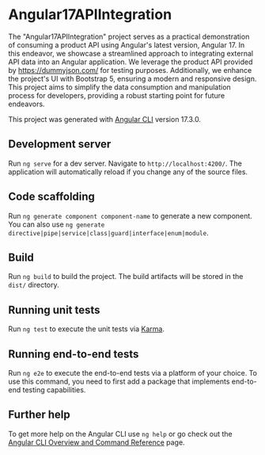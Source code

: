 # Angular17APIIntegration


The "Angular17APIIntegration" project serves as a practical demonstration of consuming a product API using Angular's latest version, Angular 17. In this endeavor, we showcase a streamlined approach to integrating external API data into an Angular application. We leverage the product API provided by https://dummyjson.com/ for testing purposes. Additionally, we enhance the project's UI with Bootstrap 5, ensuring a modern and responsive design. This project aims to simplify the data consumption and manipulation process for developers, providing a robust starting point for future endeavors.

This project was generated with [Angular CLI](https://github.com/angular/angular-cli) version 17.3.0.

## Development server

Run `ng serve` for a dev server. Navigate to `http://localhost:4200/`. The application will automatically reload if you change any of the source files.

## Code scaffolding

Run `ng generate component component-name` to generate a new component. You can also use `ng generate directive|pipe|service|class|guard|interface|enum|module`.

## Build

Run `ng build` to build the project. The build artifacts will be stored in the `dist/` directory.

## Running unit tests

Run `ng test` to execute the unit tests via [Karma](https://karma-runner.github.io).

## Running end-to-end tests

Run `ng e2e` to execute the end-to-end tests via a platform of your choice. To use this command, you need to first add a package that implements end-to-end testing capabilities.

## Further help

To get more help on the Angular CLI use `ng help` or go check out the [Angular CLI Overview and Command Reference](https://angular.io/cli) page.
